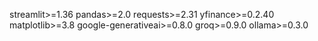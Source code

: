 streamlit>=1.36
pandas>=2.0
requests>=2.31
yfinance>=0.2.40
matplotlib>=3.8
google-generativeai>=0.8.0
groq>=0.9.0
ollama>=0.3.0
